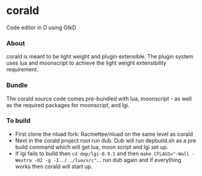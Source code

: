 # corald
Code editor in D using GtkD

### About
corald is meant to be light weight and plugin extensible. The plugin system uses lua and moonscript to achieve the light weight extensibility requirement.

### Bundle
The corald source code comes pre-bundled with lua, moonscript - as well as the required packages for moonscript, and lgi.

### To build
- First clone the nluad fork: Racinettee/nluad on the same level as corald
- Next in the corald project root run dub. Dub will run depbuild.sh as a pre build command which will get lua, moon script and lgi set up.
- If lgi fails to build then `cd dep/lgi-0.9.1` and then `make CFLAGS="-Wall -Wextra -O2 -g -I../../lua/src"`... run dub again and if everything works then corald will start up.
